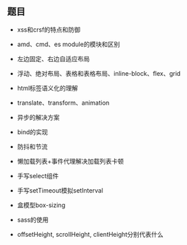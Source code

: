 ## 题目

* xss和crsf的特点和防御

* amd、cmd、es module的模块和区别

* 左边固定、右边自适应布局

* 浮动、绝对布局、表格和表格布局、inline-block、flex、grid

* html标签语义化的理解

* translate、transform、animation

* 异步的解决方案

* bind的实现

* 防抖和节流

* 懒加载列表+事件代理解决加载列表卡顿

* 手写select组件

* 手写setTimeout模拟setInterval

* 盒模型box-sizing

* sass的使用

* offsetHeight, scrollHeight, clientHeight分别代表什么



